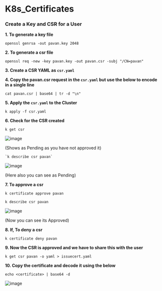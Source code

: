 # K8s_Certificates

### Create a Key and CSR for a User

**1. To generate a key file**
```
openssl genrsa -out pavan.key 2048
```

**2. To generate a csr file**
```
openssl req -new -key pavan.key -out pavan.csr -subj "/CN=pavan"
```

**3. Create a CSR YAML as `csr.yaml`**

**4. Copy the pavan.csr request in the `csr.yaml` but use the below to encode in a single line**
```
cat pavan.csr | base64 | tr -d "\n"
```

**5. Apply the `csr.yaml` to the Cluster**
```
k apply -f csr.yaml
```

**6. Check for the CSR created**
```
k get csr
```
![image](https://github.com/user-attachments/assets/ecf627a8-243a-40e9-ab0e-615e3b09ceaa)

(Shows as Pending as you have not approved it)

```
`k describe csr pavan`
```
![image](https://github.com/user-attachments/assets/adde8245-5d76-4ab6-86c0-dfef9986d66f)

(Here also you can see as Pending)

**7. To approve a csr**
```
k certificate approve pavan
```
```
k describe csr pavan
```
![image](https://github.com/user-attachments/assets/fa3baa79-b5ce-4184-ba27-599c31f3712f)

(Now you can see its Approved)

**8. If, To deny a csr**
```
k certificate deny pavan
```

**9. Now the CSR is approved and we have to share this with the user**
```
k get csr pavan -o yaml > issuecert.yaml
```

**10. Copy the certificate and decode it using the below**
```
echo <certificate> | base64 -d
```
![image](https://github.com/user-attachments/assets/64f4b248-c5f5-413f-a06c-b50002abb500)
